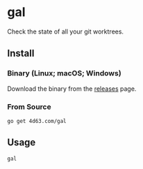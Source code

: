 # gal

Check the state of all your git worktrees.

## Install

### Binary (Linux; macOS; Windows)

Download the binary from the [releases](https://github.com/leighmcculloch/gal/releases) page.

### From Source

```
go get 4d63.com/gal
```

## Usage

```
gal
```
